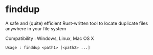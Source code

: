 # finddup
A safe and (quite) efficient Rust-written tool to locate duplicate files anywhere in your file system

Compatibility : Windows, Linux, Mac OS X 

```Usage : finddup <path1> [<path2> ...]```
